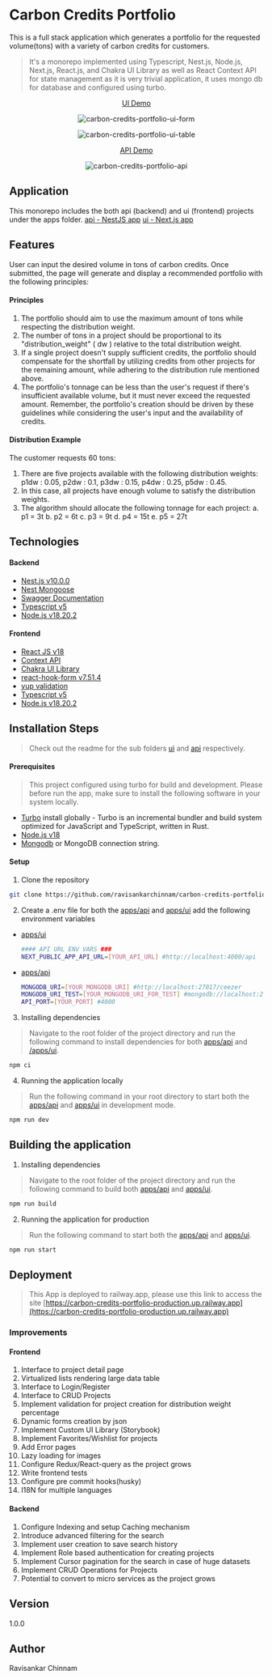 # Carbon Credits Portfolio

This is a full stack application which generates a portfolio for the requested volume(tons) with a variety of carbon credits for customers.

> It's a monorepo implemented using Typescript, Nest.js, Node.js, Next.js, React.js, and Chakra UI Library as well as React Context API for state management as it is very trivial application, it uses mongo db for database and configured using turbo.

<p align="center">
    <a href="https://carbon-credits-portfolio-production.up.railway.app" target="blank">UI Demo</a>
</p>

<p align="center"><img src="screenshots/ui-form.png" alt="carbon-credits-portfolio-ui-form" /></p>

<p align="center"><img src="screenshots/ui-table.png" alt="carbon-credits-portfolio-ui-table" /></p>


<p align="center">
    <a href="https://merry-enthusiasm-production.up.railway.app" target="blank">API Demo</a>
</p>

<p align="center"><img src="screenshots/api.png" alt="carbon-credits-portfolio-api" /></p>


## Application

This monorepo includes the both api (backend) and ui (frontend) projects under the apps folder.
[api - NestJS app](/app/api)
[ui - Next.js app](/apps/ui)

## Features

User can input the desired volume in tons of carbon credits. Once submitted, the page will generate and display a recommended portfolio with the following principles:

#### Principles
1. The portfolio should aim to use the maximum amount of tons while respecting the distribution weight.
2. The number of tons in a project should be proportional to its "distribution_weight" ( dw ) relative to the total distribution weight.
3. If a single project doesn't supply sufficient credits, the portfolio should compensate for the shortfall by utilizing credits from other projects for the remaining amount, while adhering to the distribution rule mentioned above.
4. The portfolio's tonnage can be less than the user's request if there's insufficient available volume, but it must never exceed the requested amount.
Remember, the portfolio's creation should be driven by these guidelines while considering the user's input and the availability of credits.

#### Distribution Example
The customer requests 60 tons:
1. There are five projects available with the following distribution weights:
p1dw : 0.05, p2dw : 0.1, p3dw : 0.15, p4dw : 0.25, p5dw : 0.45.
2. In this case, all projects have enough volume to satisfy the distribution
weights.
3. The algorithm should allocate the following tonnage for each project:
a. p1 = 3t
b. p2 = 6t
c. p3 = 9t
d. p4 = 15t
e. p5 = 27t

## Technologies

#### Backend

- [Nest.js v10.0.0](https://nestjs.com/)
- [Nest Mongoose](https://www.npmjs.com/package/@nestjs/mongoose)
- [Swagger Documentation](https://www.npmjs.com/package/@nestjs/swagger)
- [Typescript v5](https://www.typescriptlang.org/)
- [Node.js v18.20.2](https://nodejs.org/)

#### Frontend

- [React JS v18](https://react.dev/)
- [Context API](https://react.dev/reference/react/createContext)
- [Chakra UI Library](https://v2.chakra-ui.com/)
- [react-hook-form v7.51.4](https://react-hook-form.com/)
- [yup validation](https://www.npmjs.com/package/yup)
- [Typescript v5](https://www.typescriptlang.org/)
- [Node.js v18.20.2](https://nodejs.org/)

## Installation Steps

> Check out the readme for the sub folders [ui](/apps/ui/README.md) and [api](/apps/api/README.md) respectively.

#### Prerequisites
> This project configured using turbo for build and development. Please before run the app, make sure to install the following software in your system locally.

 - [Turbo](https://turbo.build/) install globally - Turbo is an incremental bundler and build system optimized for JavaScript and TypeScript, written in Rust.
 - [Node.js v18]((https://nodejs.org/))
 - [Mongodb](https://www.mongodb.com/try/download/community) or MongoDB connection string.

#### Setup

1. Clone the repository

```bash
git clone https://github.com/ravisankarchinnam/carbon-credits-portfolio.git
```

2. Create a .env file for both the [apps/api](/apps/api) and [apps/ui](/apps/ui) add the following environment variables

- [apps/ui](/apps/ui)
    ```bash
    #### API URL ENV VARS ###
    NEXT_PUBLIC_APP_API_URL=[YOUR_API_URL] #http://localhost:4000/api

    ```

- [apps/api](/apps/api)
    ```bash
    MONGODB_URI=[YOUR_MONGODB_URI] #http://localhost:27017/ceezer
    MONGODB_URI_TEST=[YOUR_MONGODB_URI_FOR_TEST] #mongodb://localhost:27017/test_ceezer
    API_PORT=[YOUR_PORT] #4000
    ```

3. Installing dependencies
> Navigate to the root folder of the project directory and run the following command to install dependencies for both [apps/api](/apps/api) and [/apps/ui](/apps/ui).

```bash
npm ci
```

4. Running the application locally
> Run the following command in your root directory to start both the [apps/api](/apps/api) and [apps/ui](/apps/ui) in development mode.
```bash
npm run dev
```

## Building the application

1. Installing dependencies
> Navigate to the root folder of the project directory and run the following command to build both [apps/api](/apps/api) and [apps/ui](/apps/ui).

```bash
npm run build
```

2. Running the application for production
> Run the following command to start both the [apps/api](/apps/api) and [apps/ui](/apps/ui).
```bash
npm run start
```

## Deployment

> This App is deployed to railway.app, please use this link to access the site [https://carbon-credits-portfolio-production.up.railway.app](https://carbon-credits-portfolio-production.up.railway.app)


### Improvements

#### Frontend

1. Interface to project detail page
2. Virtualized lists rendering large data table
3. Interface to Login/Register
4. Interface to CRUD Projects
5. Implement validation for project creation for distribution weight percentage
6. Dynamic forms creation by json
7. Implement Custom UI Library (Storybook)
8. Implement Favorites/Wishlist for projects
9.  Add Error pages
10. Lazy loading for images
11. Configure Redux/React-query as the project grows
12. Write frontend tests
13. Configure pre commit hooks(husky)
14. I18N for multiple languages


#### Backend

1. Configure Indexing and setup Caching mechanism
2. Introduce advanced filtering for the search
3. Implement user creation to save search history
4. Implement Role based authentication for creating projects
5. Implement Cursor pagination for the search in case of huge datasets
6. Implement CRUD Operations for Projects
7.  Potential to convert to micro services as the project grows

## Version

1.0.0

## Author

Ravisankar Chinnam
